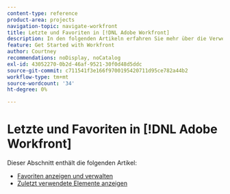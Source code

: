 ```yaml
---
content-type: reference
product-area: projects
navigation-topic: navigate-workfront
title: Letzte und Favoriten in [!DNL Adobe Workfront]
description: In den folgenden Artikeln erfahren Sie mehr über die Verwendung von Favoriten und kürzlich in Workfront.
feature: Get Started with Workfront
author: Courtney
recommendations: noDisplay, noCatalog
exl-id: 43052270-0b2d-46af-9521-30f0d48d5ddc
source-git-commit: c711541f3e166f9700195420711d95ce782a44b2
workflow-type: tm+mt
source-wordcount: '34'
ht-degree: 0%

---
```


# Letzte und Favoriten in [!DNL Adobe Workfront]

Dieser Abschnitt enthält die folgenden Artikel:

* [Favoriten anzeigen und verwalten](../../../workfront-basics/navigate-workfront/recent-and-favorites/view-and-manage-favorites.md)
* [Zuletzt verwendete Elemente anzeigen](../../../workfront-basics/navigate-workfront/recent-and-favorites/view-recent-items.md)
